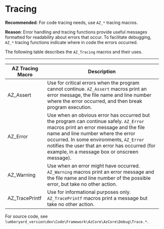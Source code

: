 # Tracing<a name="cpp-best-practices-lumberyard-tracing"></a>

**Recommended**: For code tracing needs, use `AZ_*` tracing macros\.

**Reason**: Error handling and tracing functions provide useful messages formatted for readability about errors that occur\. To facilitate debugging, `AZ_*` tracing functions indicate where in code the errors occurred\.

The following table describes the `AZ_Tracing` macros and their uses\.


****  

| AZ Tracing Macro | Description | 
| --- | --- | 
| AZ\_Assert |  Use for critical errors when the program cannot continue\. `AZ_Assert` macros print an error message, the file name and line number where the error occurred, and then break program execution\.  | 
| AZ\_Error |  Use when an obvious error has occurred but the program can continue safely\. `AZ_Error` macros print an error message and the file name and line number where the error occurred\. In some environments, `AZ_Error` notifies the user that an error has occurred \(for example, in a message box or onscreen message\)\.  | 
| AZ\_Warning |  Use when an error might have occurred\. `AZ_Warning` macros print an error message and the file name and line number of the possible error, but take no other action\.  | 
| AZ\_TracePrintf |  Use for informational purposes only\. `AZ_TracePrintf` macros print a message but take no other action\.  | 

 For source code, see `lumberyard_version\dev\Code\Framework\AzCore\AzCore\Debug\Trace.*`\.